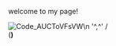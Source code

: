 welcome to my page!

![Code_AUCToVFsVW](https://github.com/user-attachments/assets/17d09be2-7046-4214-873b-c9ce292239d3)\n
'^,^'
 / \
(__)__

